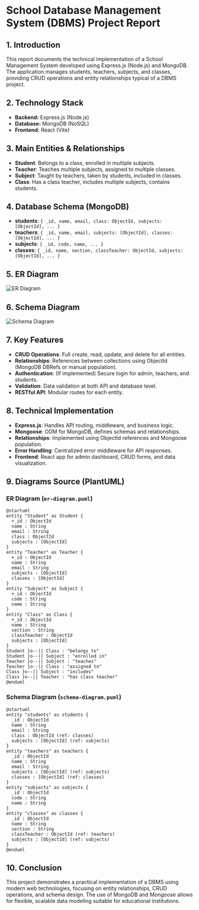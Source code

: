 # School Database Management System (DBMS) Project Report

## 1. Introduction
This report documents the technical implementation of a School Management System developed using Express.js (Node.js) and MongoDB. The application manages students, teachers, subjects, and classes, providing CRUD operations and entity relationships typical of a DBMS project.

## 2. Technology Stack
- **Backend:** Express.js (Node.js)
- **Database:** MongoDB (NoSQL)
- **Frontend:** React (Vite)

## 3. Main Entities & Relationships
- **Student**: Belongs to a class, enrolled in multiple subjects.
- **Teacher**: Teaches multiple subjects, assigned to multiple classes.
- **Subject**: Taught by teachers, taken by students, included in classes.
- **Class**: Has a class teacher, includes multiple subjects, contains students.

## 4. Database Schema (MongoDB)
- **students**: `{ _id, name, email, class: ObjectId, subjects: [ObjectId], ... }`
- **teachers**: `{ _id, name, email, subjects: [ObjectId], classes: [ObjectId], ... }`
- **subjects**: `{ _id, code, name, ... }`
- **classes**: `{ _id, name, section, classTeacher: ObjectId, subjects: [ObjectId], ... }`

## 5. ER Diagram
![ER Diagram](er-diagram.png)

## 6. Schema Diagram
![Schema Diagram](schema-diagram.png)

## 7. Key Features
- **CRUD Operations**: Full create, read, update, and delete for all entities.
- **Relationships**: References between collections using ObjectId (MongoDB DBRefs or manual population).
- **Authentication**: (If implemented) Secure login for admin, teachers, and students.
- **Validation**: Data validation at both API and database level.
- **RESTful API**: Modular routes for each entity.

## 8. Technical Implementation
- **Express.js**: Handles API routing, middleware, and business logic.
- **Mongoose**: ODM for MongoDB, defines schemas and relationships.
- **Relationships**: Implemented using ObjectId references and Mongoose population.
- **Error Handling**: Centralized error middleware for API responses.
- **Frontend**: React app for admin dashboard, CRUD forms, and data visualization.

## 9. Diagrams Source (PlantUML)
### ER Diagram (`er-diagram.puml`)
```plantuml
@startuml
entity "Student" as Student {
  +_id : ObjectId
  name : String
  email : String
  class : ObjectId
  subjects : [ObjectId]
}
entity "Teacher" as Teacher {
  +_id : ObjectId
  name : String
  email : String
  subjects : [ObjectId]
  classes : [ObjectId]
}
entity "Subject" as Subject {
  +_id : ObjectId
  code : String
  name : String
}
entity "Class" as Class {
  +_id : ObjectId
  name : String
  section : String
  classTeacher : ObjectId
  subjects : [ObjectId]
}
Student }o--|| Class : "belongs to"
Student }o--|| Subject : "enrolled in"
Teacher }o--|| Subject : "teaches"
Teacher }o--|| Class : "assigned to"
Class }o--|| Subject : "includes"
Class }o--|| Teacher : "has class teacher"
@enduml
```

### Schema Diagram (`schema-diagram.puml`)
```plantuml
@startuml
entity "students" as students {
  _id : ObjectId
  name : String
  email : String
  class : ObjectId (ref: classes)
  subjects : [ObjectId] (ref: subjects)
}
entity "teachers" as teachers {
  _id : ObjectId
  name : String
  email : String
  subjects : [ObjectId] (ref: subjects)
  classes : [ObjectId] (ref: classes)
}
entity "subjects" as subjects {
  _id : ObjectId
  code : String
  name : String
}
entity "classes" as classes {
  _id : ObjectId
  name : String
  section : String
  classTeacher : ObjectId (ref: teachers)
  subjects : [ObjectId] (ref: subjects)
}
@enduml
```

## 10. Conclusion
This project demonstrates a practical implementation of a DBMS using modern web technologies, focusing on entity relationships, CRUD operations, and schema design. The use of MongoDB and Mongoose allows for flexible, scalable data modeling suitable for educational institutions.

